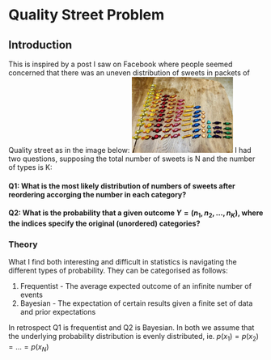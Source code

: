 # Quality Street Problem

## Introduction
This is inspired by a post I saw on Facebook where people seemed concerned that there was an uneven distribution of sweets in packets of Quality street as in the image below:
<img src="Sweet_selection.jpg" width="200">
I had two questions, supposing the total number of sweets is N and the number of types is K:
#### Q1: What is the most likely distribution of numbers of sweets after reordering accorging the number in each category?
#### Q2: What is the probability that a given outcome $Y = (n_1, n_2, \hdots, n_K)$, where the indices specify the original (unordered) categories?


### Theory
What I find both interesting and difficult in statistics is navigating the different types of probability. They can be categorised as follows:
1. Frequentist - The average expected outcome of an infinite number of events
2. Bayesian - The expectation of certain results given a finite set of data and prior expectations

In retrospect Q1 is frequentist and Q2 is Bayesian. In both we assume that the underlying probability distribution is evenly distributed, ie. $p(x_1) = p(x_2) = \hdots = p(x_N)$

